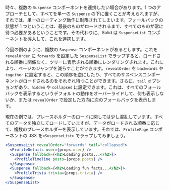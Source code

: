 時々、複数の `Suspense` コンポーネントを連携したい場合があります。1 つのアプローチとして、すべてを単一の `Suspense` の下に置くことが考えられますが、それでは、単一のローディング動作に制限されてしまいます。フォールバックの状態が 1 つということは、最後のものがロードされるまで、すべてのものが常に待つ必要があるということです。その代わりに、Solid は `SuspenseList` コンポーネントを導入して、これを連携します。

今回の例のように、複数の `Suspense` コンポーネントがあるとします。これを `revealOrder` に `forwards` を設定した `SuspenseList` でラップすると、ロードされる順番に関係なく、ツリーに表示される順番にレンダリングされます。これにより、ページのジャンプを減らすことができます。`revealOrder` を `backwards` や `together` に設定すると、この順序を逆にしたり、すべてのサスペンスコンポーネントがロードされるのをそれぞれ待つことができます。さらに、`tail` オプションがあり、`hidden` や `collapsed` に設定できます。これは、すべてのフォールバックを表示するというデフォルトの動作をオーバーライドして、何も表示しないか、または `revealOrder` で設定した方向に次のフォールバックを表示します。

現在の例では、プレースホルダーのロードに関しては少し混乱しています。すべてのデータを独立してロードしていますが、データがロードされる順番に応じて、複数のプレースホルダーを表示しています。それでは、`ProfilePage` コンポーネントの JSX を`<SuspenseList>` でラップしてみましょう。

```jsx
<SuspenseList revealOrder="forwards" tail="collapsed">
  <ProfileDetails user={props.user} />
  <Suspense fallback={<h2>Loading posts...</h2>}>
    <ProfileTimeline posts={props.posts} />
  </Suspense>
  <Suspense fallback={<h2>Loading fun facts...</h2>}>
    <ProfileTrivia trivia={props.trivia} />
  </Suspense>
</SuspenseList>
```
